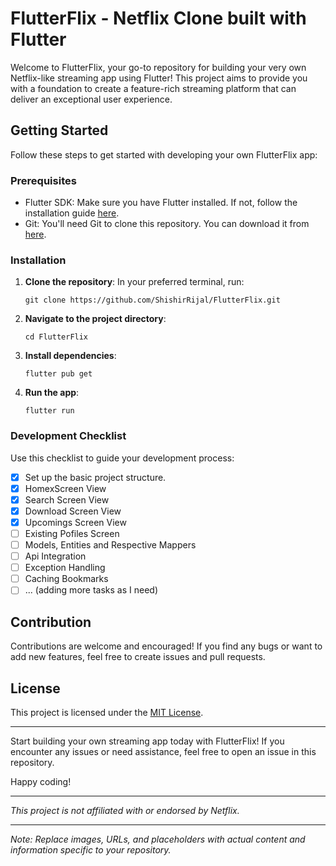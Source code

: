 # FlutterFlix - Netflix Clone built with Flutter

 
Welcome to FlutterFlix, your go-to repository for building your very own Netflix-like streaming app using Flutter! This project aims to provide you with a foundation to create a feature-rich streaming platform that can deliver an exceptional user experience.



## Getting Started

Follow these steps to get started with developing your own FlutterFlix app:

### Prerequisites

- Flutter SDK: Make sure you have Flutter installed. If not, follow the installation guide [here](https://flutter.dev/docs/get-started/install).
- Git: You'll need Git to clone this repository. You can download it from [here](https://git-scm.com/downloads).

### Installation

1. **Clone the repository**: In your preferred terminal, run:
    ```
    git clone https://github.com/ShishirRijal/FlutterFlix.git
    ```

2. **Navigate to the project directory**:
    ```
    cd FlutterFlix
    ```

3. **Install dependencies**:
    ```
    flutter pub get
    ```

4. **Run the app**:
    ```
    flutter run
    ```

### Development Checklist

Use this checklist to guide your development process:

- [x] Set up the basic project structure.
- [x] HomexScreen View
- [x] Search Screen View
- [x] Download Screen View
- [x] Upcomings Screen View
- [ ] Existing Pofiles Screen
- [ ] Models, Entities and Respective Mappers
- [ ] Api Integration
- [ ] Exception Handling
- [ ] Caching Bookmarks
- [ ] ... (adding more tasks as I need)

## Contribution

Contributions are welcome and encouraged! If you find any bugs or want to add new features, feel free to create issues and pull requests.

## License

This project is licensed under the [MIT License](LICENSE).

---

Start building your own streaming app today with FlutterFlix! If you encounter any issues or need assistance, feel free to open an issue in this repository.

Happy coding! 

---

*This project is not affiliated with or endorsed by Netflix.*

---

*Note: Replace images, URLs, and placeholders with actual content and information specific to your repository.*
